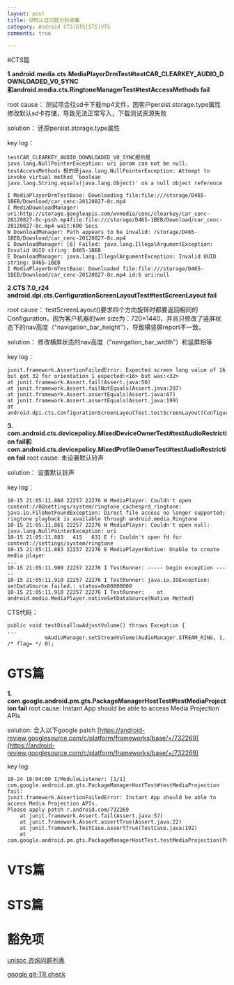 ```yaml
---
layout: post
title: GMS认证问题分析收集
category: Android CTS|GTS|STS|VTS
comments: true

---
```


#CTS篇

**1.android.media.cts.MediaPlayerDrmTest#testCAR_CLEARKEY_AUDIO_DOWNLOADED_V0_SYNC	
和android.media.cts.RingtoneManagerTest#testAccessMethods fail**

root cause： 
测试项会往sd卡下载mp4文件，因客户persist.storage.type属性修改默认sd卡存储，导致无法正常写入，下载测试资源失败

solution： 
还原persist.storage.type属性

key log：
```
testCAR_CLEARKEY_AUDIO_DOWNLOADED_V0_SYNC报的是java.lang.NullPointerException: uri param can not be null.
testAccessMethods 报的是java.lang.NullPointerException: Attempt to invoke virtual method 'boolean java.lang.String.equals(java.lang.Object)' on a null object reference
```
```
I MediaPlayerDrmTestBase: Downloading file:file:///storage/D465-1BEB/Download/car_cenc-20120827-8c.mp4
I MediaDownloadManager: uri:http://storage.googleapis.com/wvmedia/cenc/clearkey/car_cenc-20120827-8c-pssh.mp4file:file:///storage/D465-1BEB/Download/car_cenc-20120827-8c.mp4 wait:600 Secs
W DownloadManager: Path appears to be invalid: /storage/D465-1BEB/Download/car_cenc-20120827-8c.mp4
E DownloadManager: [6] Failed: java.lang.IllegalArgumentException: Invalid UUID string: D465-1BEB
E DownloadManager: java.lang.IllegalArgumentException: Invalid UUID string: D465-1BEB
I MediaPlayerDrmTestBase: Downloaded file:file:///storage/D465-1BEB/Download/car_cenc-20120827-8c.mp4 id:6 uri:null
```
**2.CTS 7.0_r24 android.dpi.cts.ConfigurationScreenLayoutTest#testScreenLayout fail**

root cause：
testScreenLayout()要求四个方向旋转时都要返回相同的Configuration，因为客户机器的wm size为：720×1440，并且只修改了竖屏状态下的nav高度（"navigation_bar_height"），导致横竖屏report不一致。

solution： 
修改横屏状态的nav高度（"navigation_bar_width"）和竖屏相等

key log：

```
junit.framework.AssertionFailedError: Expected screen long value of 16 but got 32 for orientation 1 expected:<16> but was:<32>
at junit.framework.Assert.fail(Assert.java:50)
at junit.framework.Assert.failNotEquals(Assert.java:287)
at junit.framework.Assert.assertEquals(Assert.java:67)
at junit.framework.Assert.assertEquals(Assert.java:199)
at android.dpi.cts.ConfigurationScreenLayoutTest.testScreenLayout(ConfigurationScreenLayoutTest.java:58)
```
**3. com.android.cts.devicepolicy.MixedDeviceOwnerTest#testAudioRestriction fail和com.android.cts.devicepolicy.MixedProfileOwnerTest#testAudioRestriction  fail**
root cause: 
未设置默认铃声

solution： 
设置默认铃声

key log：
```
10-15 21:05:11.860 22257 22276 W MediaPlayer: Couldn't open content://0@settings/system/ringtone_cachesprd_ringtone: java.io.FileNotFoundException: Direct file access no longer supported; ringtone playback is available through android.media.Ringtone
10-15 21:05:11.861 22257 22276 W MediaPlayer: Couldn't open null: java.lang.NullPointerException: uri
10-15 21:05:11.883   415   631 E f: Couldn't open fd for content://settings/system/ringtone
10-15 21:05:11.883 22257 22276 E MediaPlayerNative: Unable to create media player
...
10-15 21:05:11.909 22257 22276 I TestRunner: ----- begin exception -----
10-15 21:05:11.910 22257 22276 I TestRunner: java.io.IOException: setDataSource failed.: status=0x80000000
10-15 21:05:11.910 22257 22276 I TestRunner: 	at android.media.MediaPlayer.nativeSetDataSource(Native Method)
```

CTS代码：
```
public void testDisallowAdjustVolume() throws Exception {
...
            mAudioManager.setStreamVolume(AudioManager.STREAM_RING, 1, /* flag= */ 0);
```

# GTS篇
**1. com.google.android.pm.gts.PackageManagerHostTest#testMediaProjection fail**
root cause:
Instant App should be able to access Media Projection APIs

solution: 
合入以下google patch
[https://android-review.googlesource.com/c/platform/frameworks/base/+/732269](https://android-review.googlesource.com/c/platform/frameworks/base/+/732269)

key log:
```
10-24 18:04:00 I/ModuleListener: [1/1] com.google.android.pm.gts.PackageManagerHostTest#testMediaProjection fail:
junit.framework.AssertionFailedError: Instant App should be able to access Media Projection APIs.
Please apply patch r.android.com/732269
	at junit.framework.Assert.fail(Assert.java:57)
	at junit.framework.Assert.assertTrue(Assert.java:22)
	at junit.framework.TestCase.assertTrue(TestCase.java:192)
	at com.google.android.pm.gts.PackageManagerHostTest.testMediaProjection(PackageManagerHostTest.java:286)```
```
# VTS篇

# STS篇

# 豁免项
[unisoc 咨询问题列表](http://eip.unisoc.com/sites/pld/_layouts/15/WopiFrame2.aspx?sourcedoc=/sites/pld/CTSGoogle/CTS_google%E5%92%A8%E8%AF%A2%E9%97%AE%E9%A2%98%E5%88%97%E8%A1%A8.xlsx&action=default)

[google git-TR check](https://android-review.googlesource.com/q/project:platform/cts)
